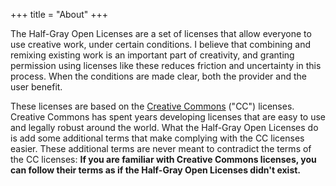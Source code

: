 +++
title = "About"
+++

The Half-Gray Open Licenses are a set of licenses that allow everyone to use creative work, under certain conditions. I believe that combining and remixing existing work is an important part of creativity, and granting permission using licenses like these reduces friction and uncertainty in this process. When the conditions are made clear, both the provider and the user benefit.

These licenses are based on the [Creative Commons](https://creativecommons.org/) ("CC") licenses. Creative Commons has spent years developing licenses that are easy to use and legally robust around the world. What the Half-Gray Open Licenses do is add some additional terms that make complying with the CC licenses easier. These additional terms are never meant to contradict the terms of the CC licenses: **If you are familiar with Creative Commons licenses, you can follow their terms as if the Half-Gray Open Licenses didn't exist.**